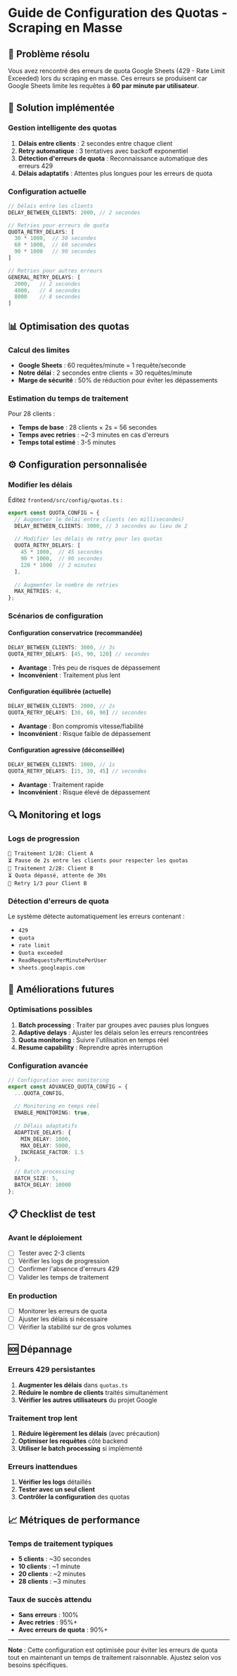 # Guide de Configuration des Quotas - Scraping en Masse

## 🚨 Problème résolu

Vous avez rencontré des erreurs de quota Google Sheets (429 - Rate Limit Exceeded) lors du scraping en masse. Ces erreurs se produisent car Google Sheets limite les requêtes à **60 par minute par utilisateur**.

## 🔧 Solution implémentée

### **Gestion intelligente des quotas**

1. **Délais entre clients** : 2 secondes entre chaque client
2. **Retry automatique** : 3 tentatives avec backoff exponentiel
3. **Détection d'erreurs de quota** : Reconnaissance automatique des erreurs 429
4. **Délais adaptatifs** : Attentes plus longues pour les erreurs de quota

### **Configuration actuelle**

```typescript
// Délais entre les clients
DELAY_BETWEEN_CLIENTS: 2000, // 2 secondes

// Retries pour erreurs de quota
QUOTA_RETRY_DELAYS: [
  30 * 1000,  // 30 secondes
  60 * 1000,  // 60 secondes  
  90 * 1000   // 90 secondes
]

// Retries pour autres erreurs
GENERAL_RETRY_DELAYS: [
  2000,   // 2 secondes
  4000,   // 4 secondes
  8000    // 8 secondes
]
```

## 📊 Optimisation des quotas

### **Calcul des limites**

- **Google Sheets** : 60 requêtes/minute = 1 requête/seconde
- **Notre délai** : 2 secondes entre clients = 30 requêtes/minute
- **Marge de sécurité** : 50% de réduction pour éviter les dépassements

### **Estimation du temps de traitement**

Pour 28 clients :
- **Temps de base** : 28 clients × 2s = 56 secondes
- **Temps avec retries** : ~2-3 minutes en cas d'erreurs
- **Temps total estimé** : 3-5 minutes

## ⚙️ Configuration personnalisée

### **Modifier les délais**

Éditez `frontend/src/config/quotas.ts` :

```typescript
export const QUOTA_CONFIG = {
  // Augmenter le délai entre clients (en millisecondes)
  DELAY_BETWEEN_CLIENTS: 3000, // 3 secondes au lieu de 2
  
  // Modifier les délais de retry pour les quotas
  QUOTA_RETRY_DELAYS: [
    45 * 1000,  // 45 secondes
    90 * 1000,  // 90 secondes
    120 * 1000  // 2 minutes
  ],
  
  // Augmenter le nombre de retries
  MAX_RETRIES: 4,
};
```

### **Scénarios de configuration**

#### **Configuration conservatrice** (recommandée)
```typescript
DELAY_BETWEEN_CLIENTS: 3000, // 3s
QUOTA_RETRY_DELAYS: [45, 90, 120] // secondes
```
- **Avantage** : Très peu de risques de dépassement
- **Inconvénient** : Traitement plus lent

#### **Configuration équilibrée** (actuelle)
```typescript
DELAY_BETWEEN_CLIENTS: 2000, // 2s
QUOTA_RETRY_DELAYS: [30, 60, 90] // secondes
```
- **Avantage** : Bon compromis vitesse/fiabilité
- **Inconvénient** : Risque faible de dépassement

#### **Configuration agressive** (déconseillée)
```typescript
DELAY_BETWEEN_CLIENTS: 1000, // 1s
QUOTA_RETRY_DELAYS: [15, 30, 45] // secondes
```
- **Avantage** : Traitement rapide
- **Inconvénient** : Risque élevé de dépassement

## 🔍 Monitoring et logs

### **Logs de progression**
```
🔄 Traitement 1/28: Client A
⏳ Pause de 2s entre les clients pour respecter les quotas
🔄 Traitement 2/28: Client B
⏳ Quota dépassé, attente de 30s
🔄 Retry 1/3 pour Client B
```

### **Détection d'erreurs de quota**
Le système détecte automatiquement les erreurs contenant :
- `429`
- `quota`
- `rate limit`
- `Quota exceeded`
- `ReadRequestsPerMinutePerUser`
- `sheets.googleapis.com`

## 🚀 Améliorations futures

### **Optimisations possibles**

1. **Batch processing** : Traiter par groupes avec pauses plus longues
2. **Adaptive delays** : Ajuster les délais selon les erreurs rencontrées
3. **Quota monitoring** : Suivre l'utilisation en temps réel
4. **Resume capability** : Reprendre après interruption

### **Configuration avancée**

```typescript
// Configuration avec monitoring
export const ADVANCED_QUOTA_CONFIG = {
  ...QUOTA_CONFIG,
  
  // Monitoring en temps réel
  ENABLE_MONITORING: true,
  
  // Délais adaptatifs
  ADAPTIVE_DELAYS: {
    MIN_DELAY: 1000,
    MAX_DELAY: 5000,
    INCREASE_FACTOR: 1.5
  },
  
  // Batch processing
  BATCH_SIZE: 5,
  BATCH_DELAY: 10000
};
```

## 📋 Checklist de test

### **Avant le déploiement**
- [ ] Tester avec 2-3 clients
- [ ] Vérifier les logs de progression
- [ ] Confirmer l'absence d'erreurs 429
- [ ] Valider les temps de traitement

### **En production**
- [ ] Monitorer les erreurs de quota
- [ ] Ajuster les délais si nécessaire
- [ ] Vérifier la stabilité sur de gros volumes

## 🆘 Dépannage

### **Erreurs 429 persistantes**
1. **Augmenter les délais** dans `quotas.ts`
2. **Réduire le nombre de clients** traités simultanément
3. **Vérifier les autres utilisateurs** du projet Google

### **Traitement trop lent**
1. **Réduire légèrement les délais** (avec précaution)
2. **Optimiser les requêtes** côté backend
3. **Utiliser le batch processing** si implémenté

### **Erreurs inattendues**
1. **Vérifier les logs** détaillés
2. **Tester avec un seul client**
3. **Contrôler la configuration** des quotas

## 📈 Métriques de performance

### **Temps de traitement typiques**
- **5 clients** : ~30 secondes
- **10 clients** : ~1 minute
- **20 clients** : ~2 minutes
- **28 clients** : ~3 minutes

### **Taux de succès attendu**
- **Sans erreurs** : 100%
- **Avec retries** : 95%+
- **Avec erreurs de quota** : 90%+

---

**Note** : Cette configuration est optimisée pour éviter les erreurs de quota tout en maintenant un temps de traitement raisonnable. Ajustez selon vos besoins spécifiques.
